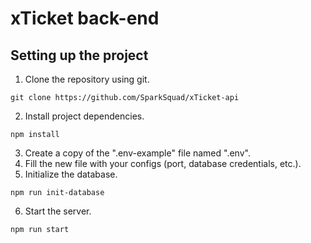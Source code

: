 # xTicket back-end

## Setting up the project
1. Clone the repository using git.
```
git clone https://github.com/SparkSquad/xTicket-api
```
2. Install project dependencies.
```
npm install
```
3. Create a copy of the ".env-example" file named ".env".
4. Fill the new file with your configs (port, database credentials, etc.).
5. Initialize the database.
```
npm run init-database
```
6. Start the server.
```
npm run start
```
